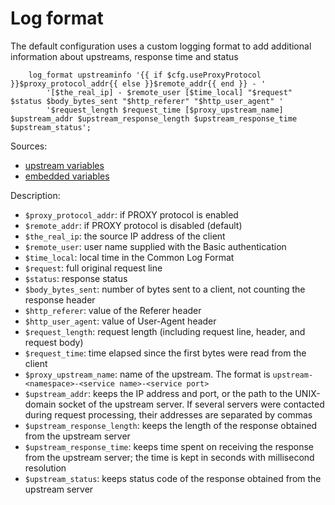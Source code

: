 # Log format

The default configuration uses a custom logging format to add additional information about upstreams, response time and status

```
    log_format upstreaminfo '{{ if $cfg.useProxyProtocol }}$proxy_protocol_addr{{ else }}$remote_addr{{ end }} - '
        '[$the_real_ip] - $remote_user [$time_local] "$request" $status $body_bytes_sent "$http_referer" "$http_user_agent" '
        '$request_length $request_time [$proxy_upstream_name] $upstream_addr $upstream_response_length $upstream_response_time $upstream_status';
```

Sources:

- [upstream variables](http://nginx.org/en/docs/http/ngx_http_upstream_module.html#variables)
- [embedded variables](http://nginx.org/en/docs/http/ngx_http_core_module.html#variables)

Description:

- `$proxy_protocol_addr`: if PROXY protocol is enabled
- `$remote_addr`: if PROXY protocol is disabled (default)
- `$the_real_ip`: the source IP address of the client
- `$remote_user`: user name supplied with the Basic authentication
- `$time_local`: local time in the Common Log Format
- `$request`: full original request line
- `$status`: response status
- `$body_bytes_sent`: number of bytes sent to a client, not counting the response header
- `$http_referer`: value of the Referer header
- `$http_user_agent`: value of User-Agent header
- `$request_length`: request length (including request line, header, and request body)
- `$request_time`: time elapsed since the first bytes were read from the client
- `$proxy_upstream_name`: name of the upstream. The format is `upstream-<namespace>-<service name>-<service port>`
- `$upstream_addr`: keeps the IP address and port, or the path to the UNIX-domain socket of the upstream server. If several servers were contacted during request processing, their addresses are separated by commas
- `$upstream_response_length`: keeps the length of the response obtained from the upstream server
- `$upstream_response_time`: keeps time spent on receiving the response from the upstream server; the time is kept in seconds with millisecond resolution
- `$upstream_status`: keeps status code of the response obtained from the upstream server